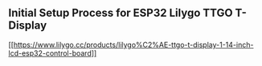 ## Initial Setup Process for ESP32 Lilygo TTGO T-Display
[[https://www.lilygo.cc/products/lilygo%C2%AE-ttgo-t-display-1-14-inch-lcd-esp32-control-board]]
